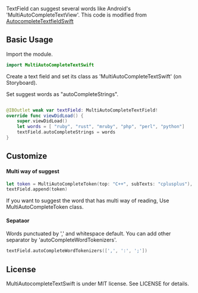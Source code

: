 TextField can suggest several words like Android's 'MultiAutoCompleteTextView'.
This code is modified from [AutocompleteTextfieldSwift](https://github.com/mnbayan/AutocompleteTextfieldSwift)

## Basic Usage

Import the module.

```swift
import MultiAutoCompleteTextSwift
```

Create a text field and set its class as 'MultiAutoCompleteTextSwift' (on Storyboard).

Set suggest words as "autoCompleteStrings".

```swift

@IBOutlet weak var textField: MultiAutoCompleteTextField!
override func viewDidLoad() {
    super.viewDidLoad()
    let words = [ "ruby", "rust", "mruby", "php", "perl", "python"]
    textField.autoCompleteStrings = words
}
```

## Customize

#### Multi way of suggest

```swift
let token = MultiAutoCompleteToken(top: "C++", subTexts: "cplusplus"),
textField.append(token)
```

If you want to suggest the word that has multi way of reading, Use MultiAutoCompleteToken class.

#### Sepataor
Words punctuated by ',' and whitespace default. You can add other separator by 'autoCompleteWordTokenizers'.

```swift
textField.autoCompleteWordTokenizers([',', ':', ';'])
```

## License
MultiAutocompleteTextSwift is under MIT license. See LICENSE for details.
